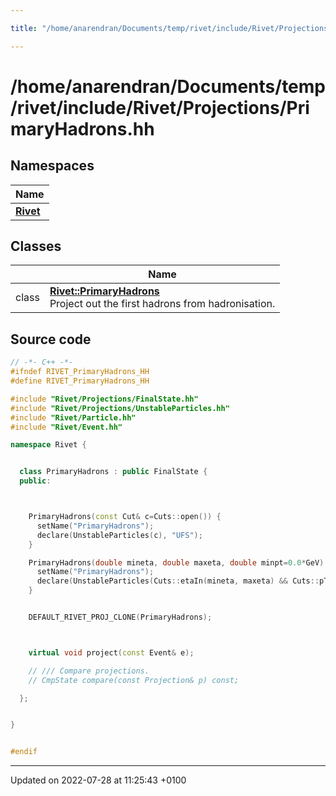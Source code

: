 ```yaml
---

title: "/home/anarendran/Documents/temp/rivet/include/Rivet/Projections/PrimaryHadrons.hh"

---
```


# /home/anarendran/Documents/temp/rivet/include/Rivet/Projections/PrimaryHadrons.hh



## Namespaces

| Name           |
| -------------- |
| **[Rivet](http://example.org/namespaces/namespacerivet/)**  |

## Classes

|                | Name           |
| -------------- | -------------- |
| class | **[Rivet::PrimaryHadrons](http://example.org/classes/classrivet_1_1primaryhadrons/)** <br>Project out the first hadrons from hadronisation.  |




## Source code

```cpp
// -*- C++ -*-
#ifndef RIVET_PrimaryHadrons_HH
#define RIVET_PrimaryHadrons_HH

#include "Rivet/Projections/FinalState.hh"
#include "Rivet/Projections/UnstableParticles.hh"
#include "Rivet/Particle.hh"
#include "Rivet/Event.hh"

namespace Rivet {


  class PrimaryHadrons : public FinalState {
  public:



    PrimaryHadrons(const Cut& c=Cuts::open()) {
      setName("PrimaryHadrons");
      declare(UnstableParticles(c), "UFS");
    }

    PrimaryHadrons(double mineta, double maxeta, double minpt=0.0*GeV) {
      setName("PrimaryHadrons");
      declare(UnstableParticles(Cuts::etaIn(mineta, maxeta) && Cuts::pT > minpt), "UFS");
    }


    DEFAULT_RIVET_PROJ_CLONE(PrimaryHadrons);



    virtual void project(const Event& e);

    // /// Compare projections.
    // CmpState compare(const Projection& p) const;

  };


}


#endif
```


-------------------------------

Updated on 2022-07-28 at 11:25:43 +0100
